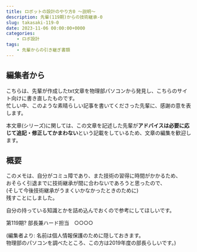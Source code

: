 ```yaml
---
title: ロボットの設計のやり方0 〜説明〜
description: 先輩(119期)からの技術継承-0
slug: takasaki-119-0
date: 2023-11-06 00:00:00+0000
categories:
    - ロボ設計
tags:
    - 先輩からの引き継ぎ書類
---
```



## 編集者から
こちらは、先輩が作成したtxt文章を物理部パソコンから発見し、こちらのサイト向けに書き直したものです。<br />
忙しい中、このような素晴らしい記事を書いてくださった先輩に、感謝の意を表します。<br />

本文章(シリーズ)に関しては、この文章を記述した先輩が**アドバイスは必要に応じて追記・修正してかまわない**という記載をしているため、文章の編集を歓迎します。<br />

## 概要
このメモは、自分がコミュ障であり、また技術の習得に時間がかかるため、<br />
おそらく引退までに技術継承が間に合わないであろうと思ったので、<br />
(そして今後技術継承がうまくいかなかったときのために)<br />
残すことにしました。

自分の持っている知識とかを詰め込んでおくので参考にしてほしいです。

第119期? 部長兼ハード担当　○○○○

(編集者より: 名前は個人情報保護のために隠しておきます。<br />
物理部のパソコンを調べたところ、この方は2019年度の部長らしいです。)